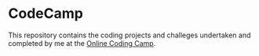 # CodeCamp

This repository contains the coding projects and challeges undertaken and completed by me at the [Online Coding Camp](https://www.freecodecamp.org/).



